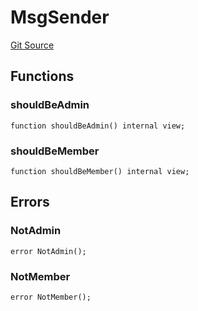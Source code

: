 # MsgSender
[Git Source](https://github.com/metacontract/mc/blob/93e4f2d4a013f48ae1db91ed21bff3eb8a27ce1d/src/std/functions/protected/protection/MsgSender.sol)


## Functions
### shouldBeAdmin


```solidity
function shouldBeAdmin() internal view;
```

### shouldBeMember


```solidity
function shouldBeMember() internal view;
```

## Errors
### NotAdmin

```solidity
error NotAdmin();
```

### NotMember

```solidity
error NotMember();
```

